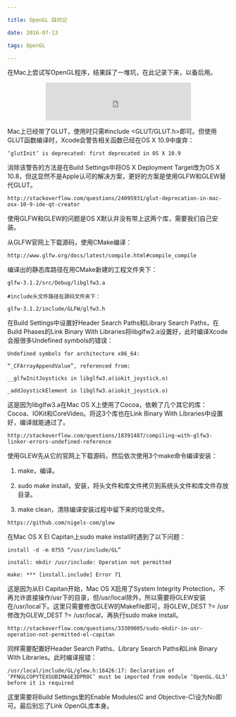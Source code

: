 ```yaml
---

title: OpenGL 踩坑记

date: 2016-07-13 

tags: OpenGL

---
```


在Mac上尝试写OpenGL程序，结果踩了一堆坑，在此记录下来，以备后用。

<!-- more -->
<center>
<iframe frameborder="no" border="0" marginwidth="0" marginheight="0" width=330 height=86 src="http://music.163.com/outchain/player?type=2&id=411907897&auto=1&height=66"></iframe>
</center>

Mac上已经带了GLUT，使用时只需#include <GLUT/GLUT.h>即可。但使用GLUT函数编译时，Xcode会警告相关函数已经在OS X 10.9中废弃：

`‘glutInit’ is deprecated: first deprecated in OS X 10.9`

消除该警告的方法是在Build Settings中将OS X Deployment Target改为OS X 10.8，但这显然不是Apple认可的解决方案，更好的方案是使用GLFW和GLEW替代GLUT。

`http://stackoverflow.com/questions/24095931/glut-deprecation-in-mac-osx-10-9-ide-qt-creator`

使用GLFW和GLEW的问题是OS X默认并没有带上这两个库，需要我们自己安装。

从GLFW官网上下载源码，使用CMake编译：

`http://www.glfw.org/docs/latest/compile.html#compile_compile`

编译出的静态库路径在用CMake新建的工程文件夹下：

`glfw-3.1.2/src/Debug/libglfw3.a`

`#include头文件路径在源码文件夹下：`

`glfw-3.1.2/include/GLFW/glfw3.h`

在Build Settings中设置好Header Search Paths和Library Search Paths，在Build Phases的Link Binary With Libraries将libglfw2.a设置好，此时编译Xcode会报很多Undefined symbols的错误：

`Undefined symbols for architecture x86_64:`

`“_CFArrayAppendValue”, referenced from:`

`__glfwInitJoysticks in libglfw3.a(iokit_joystick.o)`

`_addJoystickElement in libglfw3.a(iokit_joystick.o)`

这是因为libglfw3.a在Mac OS X上使用了Cocoa，依赖了几个其它的库：Cocoa、IOKit和CoreVideo。将这3个库也在Link Binary With Libraries中设置好，编译就能通过了。

`http://stackoverflow.com/questions/18391487/compiling-with-glfw3-linker-errors-undefined-reference`

使用GLEW先从它的官网上下载源码，然后依次使用3个make命令编译安装：

1. make，编译。

2. sudo make install，安装，将头文件和库文件拷贝到系统头文件和库文件存放目录。

3. make clean，清除编译安装过程中留下来的垃圾文件。

`https://github.com/nigels-com/glew`

在Mac OS X EI Capitan上sudo make install时遇到了以下问题：

`install -d -m 0755 “/usr/include/GL”`

`install: mkdir /usr/include: Operation not permitted`

`make: *** [install.include] Error 71`

这是因为从EI Capitan开始，Mac OS X启用了System Integrity Protection，不再允许直接操作/usr下的目录，但/usr/local除外，所以需要将GLEW安装在/usr/local下。这里只需要修改GLEW的Makefile即可，将GLEW_DEST ?= /usr修改为GLEW_DEST ?= /usr/local，再执行sudo make install。

`http://stackoverflow.com/questions/33309005/sudo-mkdir-in-usr-operation-not-permitted-el-capitan`

同样需要配置好Header Search Paths、Library Search Paths和Link Binary With Libraries。此时编译报错：

`/usr/local/include/GL/glew.h:16426:17: Declaration of ‘PFNGLCOPYTEXSUBIMAGE3DPROC’ must be imported from module ‘OpenGL.GL3’ before it is required`

这里需要将Build Settings里的Enable Modules(C and Objective-C)设为No即可。最后别忘了Link OpenGL库本身。